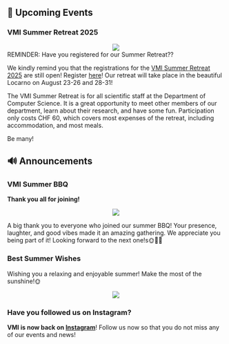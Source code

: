 

## 📅 Upcoming Events

### VMI Summer Retreat 2025

<center>
  <img src="https://vmi.ethz.ch/images/2025-summer-retreat-poster.png"/>
</center>
REMINDER: Have you registered for our Summer Retreat??

We kindly remind you that the registrations for the [VMI Summer Retreat 2025](http://vmi.ethz.ch/news/event/2025/04/03/summer-retreat/) are still open! Register [here](https://docs.google.com/forms/d/e/1FAIpQLScrWNC8SlHfW0YXgO60thi0IhwyBhD5VgQA6uBIDA1dQkA6-A/viewform?usp=sharing)!
Our retreat will take place in the beautiful Locarno on August 23-26 and 28-31!

The VMI Summer Retreat is for all scientific staff at the Department of Computer Science. It is a great opportunity to meet other members of our department, learn about their research, and have some fun. Participation only costs CHF 60, which covers most expenses of the retreat, including accommodation, and most meals.

Be many!

 


## 🔊 Announcements


### VMI Summer BBQ

**Thank you all for joining!**

<center>
  <img src="https://vmi.ethz.ch//images//2025-06-28-newsletter-bbq.jpeg">
</center>

A big thank you to everyone who joined our summer BBQ! Your presence, laughter, and good vibes made it an amazing gathering. We appreciate you being part of it! Looking forward to the next one!s🌞🍔🌭

### Best Summer Wishes
Wishing you a relaxing and enjoyable summer! Make the most of the sunshine!🌞



<center>
  <img src="https://vmi.ethz.ch//images/2025-06-28-newsletter-summer-wishes.jpg">
</center>



### Have you followed us on Instagram?

 **VMI is now back on [Instagram](https://www.instagram.com/vmi.ethz?utm_source=ig_web_button_share_sheet&igsh=ZDNlZDc0MzIxNw==)**! Follow us now so that you do not miss any of our events and news!

